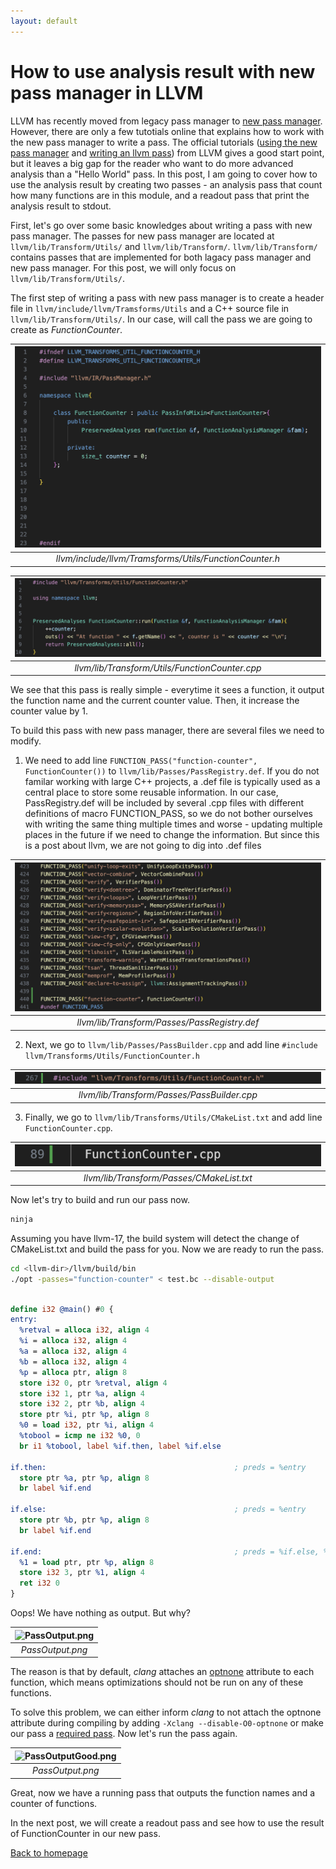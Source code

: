 ```yaml
---
layout: default
---
```


# How to use analysis result with new pass manager in LLVM


LLVM has recently moved from legacy pass manager to <a href="https://blog.llvm.org/posts/2021-03-26-the-new-pass-manager/">new pass manager</a>.
However, there are only a few tutotials online that explains how to work with the new pass manager to write a pass. The official tutorials (<a href="https://llvm.org/docs/NewPassManager.html#using-the-new-pass-manager">using the new pass manager</a> and <a href="https://llvm.org/docs/WritingAnLLVMNewPMPass.html#writing-an-llvm-pass">writing an llvm pass</a>) from LLVM gives a good start point, but it leaves a big gap for the reader who want to do more
advanced analysis than a "Hello World" pass. In this post, I am going to cover how to use the analysis result by creating two passes - an analysis pass that count how many functions are in this module, and a readout pass that print the analysis result to stdout.

First, let's go over some basic knowledges about writing a pass with new pass manager. The passes for new pass manager are located at ```llvm/lib/Transform/Utils/``` and ```llvm/lib/Transform/```. ```llvm/lib/Transform/``` contains passes that are implemented for both lagacy pass manager and new pass manager. For this post, we will only focus on ```llvm/lib/Transform/Utils/```.


The first step of writing a pass with new pass manager is to create a header file in ```llvm/include/llvm/Tramsforms/Utils``` and a C++ source file in ```llvm/lib/Transform/Utils/```. In our case, will call the pass we are going to create as *FunctionCounter*.

|![FunctionCounter.h](../data/HowToUseAnalysisResultWithNewPassManager/image/FunctionCounter.h.png)|
|:--:| 
| *llvm/include/llvm/Tramsforms/Utils/FunctionCounter.h* |

|![FunctionCounter.cpp](../data/HowToUseAnalysisResultWithNewPassManager/image/FunctionCounter.cpp.png)|
|:--:| 
| *llvm/lib/Transform/Utils/FunctionCounter.cpp* |



We see that this pass is really simple - everytime it sees a function, it output the function name and the current counter value. Then, it increase the counter value by 1.

To build this pass with new pass manager, there are several files we need to modify.

1. We need to add line ```FUNCTION_PASS("function-counter", FunctionCounter())``` to ```llvm/lib/Passes/PassRegistry.def```. If you do not familar working with large C++ projects, a .def file is typically used as  a central place to store some reusable information. In our case, PassRegistry.def will be included by several .cpp files with different definitions of macro FUNCTION_PASS, so we do not bother ourselves with writing the same thing multiple times and worse - updating multiple places in the future if we need to change the information. But since this is a post about llvm, we are not going to dig into .def files

|![PassRegistry.def](../data/HowToUseAnalysisResultWithNewPassManager/image/PassRegistry.def.png)|
|:--:| 
| *llvm/lib/Transform/Passes/PassRegistry.def* |

2. Next, we go to ```llvm/lib/Passes/PassBuilder.cpp``` and add line ```#include llvm/Transforms/Utils/FunctionCounter.h```

|![PassBuilder.cpp](../data/HowToUseAnalysisResultWithNewPassManager/image/PassBuilder.cpp.png)|
|:--:| 
| *llvm/lib/Transform/Passes/PassBuilder.cpp* |

3. Finally, we go to ```llvm/lib/Transforms/Utils/CMakeList.txt``` and add line ```FunctionCounter.cpp```.

|![CMakeList.txt](../data/HowToUseAnalysisResultWithNewPassManager/image/CMakeList.txt.png)|
|:--:| 
| *llvm/lib/Transform/Passes/CMakeList.txt* |


Now let's try to build and run our pass now.
```bash
ninja
```

Assuming you have llvm-17, the build system will detect the change of CMakeList.txt and build the pass for you. Now we are ready to run the pass.
```bash
cd <llvm-dir>/llvm/build/bin
./opt -passes="function-counter" < test.bc --disable-output
```


```llvm

define i32 @main() #0 {
entry:
  %retval = alloca i32, align 4
  %i = alloca i32, align 4
  %a = alloca i32, align 4
  %b = alloca i32, align 4
  %p = alloca ptr, align 8
  store i32 0, ptr %retval, align 4
  store i32 1, ptr %a, align 4
  store i32 2, ptr %b, align 4
  store ptr %i, ptr %p, align 8
  %0 = load i32, ptr %i, align 4
  %tobool = icmp ne i32 %0, 0
  br i1 %tobool, label %if.then, label %if.else

if.then:                                          ; preds = %entry
  store ptr %a, ptr %p, align 8
  br label %if.end

if.else:                                          ; preds = %entry
  store ptr %b, ptr %p, align 8
  br label %if.end

if.end:                                           ; preds = %if.else, %if.then
  %1 = load ptr, ptr %p, align 8
  store i32 3, ptr %1, align 4
  ret i32 0
}
```

Oops! We have nothing as output. But why?

|![PassOutput.png](../data/HowToUseAnalysisResultWithNewPassManager/image/PassOutput.png)|
|:--:| 
| *PassOutput.png* |

The reason is that by default, *clang* attaches an [optnone](https://clang.llvm.org/docs/AttributeReference.html#optnone) attribute to each function, which means optimizations should not be run on any of these functions. 

To solve this problem, we can either inform *clang* to not attach the optnone attribute during compiling by adding ```-Xclang --disable-O0-optnone``` or make our pass a [required pass](https://llvm.org/docs/WritingAnLLVMNewPMPass.html#id8). Now let's run the pass again.

|![PassOutputGood.png](../data/HowToUseAnalysisResultWithNewPassManager/image/PassOutputGood.png)|
|:--:| 
| *PassOutput.png* |

Great, now we have a running pass that outputs the function names and a counter of functions.

In the next post, we will create a readout pass and see how to use the result of FunctionCounter in our new pass.



<a href="../index.html">Back to homepage</a>





